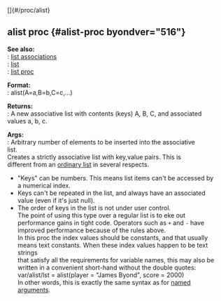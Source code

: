 []{#/proc/alist}    
## alist proc {#alist-proc byondver="516"}    
**See also:**    
:   [list associations](/ref/list/associations)    
:   [list](/ref/list)    
:   [list proc](/ref/proc/list)    
<!-- -->    
**Format:**    
:   alist(A=a,B=b,C=c,\...)    
<!-- -->    
**Returns:**    
:   A new associative list with contents (keys) A, B, C, and associated    
    values a, b, c.    
<!-- -->    
**Args:**    
:   Arbitrary number of elements to be inserted into the associative    
    list.    
Creates a strictly associative list with key,value pairs. This is    
different from an [ordinary list](/ref/list) in several respects.    
-   \"Keys\" can be numbers. This means list items can\'t be accessed by    
    a numerical index.    
-   Keys can\'t be repeated in the list, and always have an associated    
    value (even if it\'s just null).    
-   The order of keys in the list is not under user control.    
The point of using this type over a regular list is to eke out    
performance gains in tight code. Operators such as `+` and `-` have    
improved performance because of the rules above.    
In this proc the index values should be constants, and that usually    
means text constants. When these index values happen to be text strings    
that satisfy all the requirements for variable names, this may also be    
written in a convenient short-hand without the double quotes:    
var/alist/lst = alist(player = \"James Byond\", score = 2000)    
In other words, this is exactly the same syntax as for [named    
arguments](/ref/proc/arguments/named).  